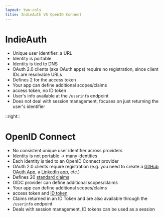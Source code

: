 ```yaml
---
layout: two-cols
titie: IndieAuth VS OpenID Connect
---
```


# IndieAuth

- <span class="color:accent">Unique user identifier</span>: a URL
- Identity is <span class="color:accent">portable</span>
- Identity is tied to DNS
- OAuth 2.0 clients (aka OAuth apps) require no registration, since client IDs are resolvable URLs
- Defines 2 <Anchor href="https://indieweb.org/scope#IndieAuth_Scopes" text="scopes" /> for the access token
- Your app can define additional scopes/claims
- access token, no ID token
- User's info available at the `/userinfo` endpoint
- Does not deal with session management, focuses on just returning the user's identifier

::right::

# OpenID Connect

- <span class="color:accent">No</span> consistent <span class="color:accent">unique user identifier</span> across providers
- Identity is <span class="color:accent">not portable</span> → many identities
- Each identity is tied to an OpenID Connect provider
- OAuth 2.0 clients require registration (e.g. you need to create a [GitHub OAuth App](https://docs.github.com/en/apps/oauth-apps/building-oauth-apps/creating-an-oauth-app), a [LinkedIn app](https://www.linkedin.com/developers/apps/new), etc.)
- Defines 20 [standard claims](https://openid.net/specs/openid-connect-core-1_0.html#StandardClaims)
- OIDC provider can define additional scopes/claims
- Your app can define additional scopes/claims
- access token and [ID token](https://openid.net/specs/openid-connect-core-1_0.html#IDToken)
- Claims returned in an ID Token and are also available through the `/userinfo` endpoint
- Deals with session management, ID tokens can be used as a session

<!--
## OpenID Connect identities are not portable

OIDC provider can define additional scopes/claims

E.g. [OAuth 2.0 Scopes for Google APIs](https://developers.google.com/identity/protocols/oauth2/scopes)

OpenID Connect is an authentication protocol built on OAuth 2.0, that in practice is not implemented to provide open (portable) identifiers across systems, nor does it have anything to do with OpenID (1 or 2) except in name, but instead, identities are tied to a specific identity provider.

https://indieweb.org/OpenID_Connect

Google is an OpenID Connect provider, so every Google account is an OpenID Connect identity. However, that identity is tied to Google, and there is no way to move it to a new provider to reuse it later.

https://indieweb.org/How_is_IndieAuth_different_from_OpenID_Connect

## Scope vs Claim

Scope: high-level permission or access group that a client can request. Each scope typically allows access to a set of claims.

Claim: specific piece of information about the user. Claims are grouped under scopes, but they are more granular.

For instance, the profile scope might include claims such as name, family_name, given_name, and profile.
-->
